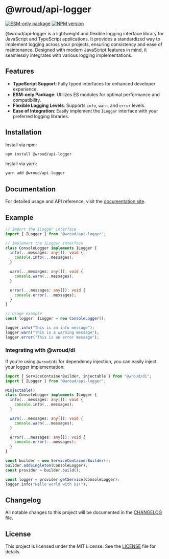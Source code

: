 # @wroud/api-logger

[![ESM-only package][package]][esm-info-url]
[![NPM version][npm]][npm-url]

<!-- [![Install size][size]][size-url] -->

[package]: https://img.shields.io/badge/package-ESM--only-ffe536.svg
[esm-info-url]: https://gist.github.com/sindresorhus/a39789f98801d908bbc7ff3ecc99d99c
[npm]: https://img.shields.io/npm/v/@wroud/api-logger.svg
[npm-url]: https://npmjs.com/package/@wroud/api-logger
[size]: https://packagephobia.com/badge?p=@wroud/api-logger
[size-url]: https://packagephobia.com/result?p=@wroud/api-logger

@wroud/api-logger is a lightweight and flexible logging interface library for JavaScript and TypeScript applications. It provides a standardized way to implement logging across your projects, ensuring consistency and ease of maintenance. Designed with modern JavaScript features in mind, it seamlessly integrates with various logging implementations.

## Features

- **TypeScript Support**: Fully typed interfaces for enhanced developer experience.
- **ESM-only Package**: Utilizes ES modules for optimal performance and compatibility.
- **Flexible Logging Levels**: Supports `info`, `warn`, and `error` levels.
- **Ease of Integration**: Easily implement the `ILogger` interface with your preferred logging libraries.

## Installation

Install via npm:

```sh
npm install @wroud/api-logger
```

Install via yarn:

```sh
yarn add @wroud/api-logger
```

## Documentation

For detailed usage and API reference, visit the [documentation site](https://wroud.dev/).

## Example

```ts
// Import the ILogger interface
import { ILogger } from "@wroud/api-logger";

// Implement the ILogger interface
class ConsoleLogger implements ILogger {
  info(...messages: any[]): void {
    console.info(...messages);
  }

  warn(...messages: any[]): void {
    console.warn(...messages);
  }

  error(...messages: any[]): void {
    console.error(...messages);
  }
}

// Usage example
const logger: ILogger = new ConsoleLogger();

logger.info("This is an info message");
logger.warn("This is a warning message");
logger.error("This is an error message");
```

### Integrating with @wroud/di

If you're using `@wroud/di` for dependency injection, you can easily inject your logger implementation:

```ts
import { ServiceContainerBuilder, injectable } from "@wroud/di";
import { ILogger } from "@wroud/api-logger";

@injectable()
class ConsoleLogger implements ILogger {
  info(...messages: any[]): void {
    console.info(...messages);
  }

  warn(...messages: any[]): void {
    console.warn(...messages);
  }

  error(...messages: any[]): void {
    console.error(...messages);
  }
}

const builder = new ServiceContainerBuilder();
builder.addSingleton(ConsoleLogger);
const provider = builder.build();

const logger = provider.getService(ConsoleLogger);
logger.info("Hello world with DI!");
```

## Changelog

All notable changes to this project will be documented in the [CHANGELOG](./CHANGELOG.md) file.

## License

This project is licensed under the MIT License. See the [LICENSE](./LICENSE) file for details.
